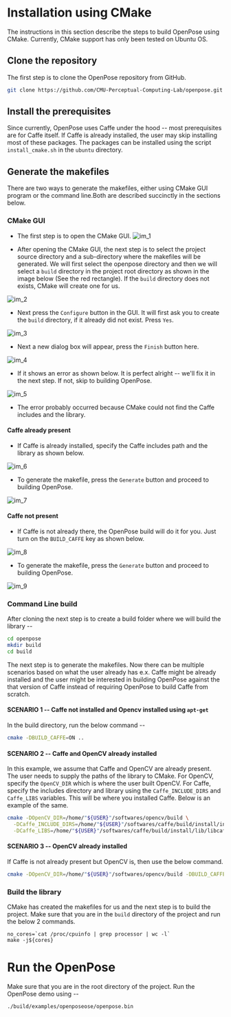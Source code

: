# Installation using CMake

The instructions in this section describe the steps to build OpenPose using CMake. Currently, CMake support has only
been tested on Ubuntu OS.

## Clone the repository

The first step is to clone the OpenPose repository from GitHub.

```bash
git clone https://github.com/CMU-Perceptual-Computing-Lab/openpose.git
```

## Install the prerequisites

Since currently, OpenPose uses Caffe under the hood -- most prerequisites are for Caffe itself. If Caffe is already installed, the user may skip installing most of these packages. The packages can be installed using the script `install_cmake.sh` in the `ubuntu` directory.

## Generate the makefiles

There are two ways to generate the makefiles, either using CMake GUI program or the command line.Both are described
succinctly in the sections below.

### CMake GUI

* The first step is to open the CMake GUI.
 ![im_1](media/cmake_installation/im_1.png)

* After opening the CMake GUI, the next step is to select the project source directory and a sub-directory where the makefiles will
be generated. We will first select the openpose directory and then we will select a `build` directory in the project root directory as shown in the image below (See the red rectangle). If the `build` directory does not exists, CMake will create one for us.

![im_2](media/cmake_installation/im_2.png)

* Next press the `Configure` button in the GUI. It will first ask you to create the `build` directory, if it already did not exist. Press `Yes`.

![im_3](media/cmake_installation/im_3.png)

* Next a new dialog box will appear, press the `Finish` button here.

![im_4](media/cmake_installation/im_4.png)

* If it shows an error as shown below. It is perfect alright -- we'll fix it in the next step. If not, skip to building
OpenPose.

![im_5](media/cmake_installation/im_5.png)

* The error probably occurred because CMake could not find the Caffe includes and the library. 

#### Caffe already present 

* If Caffe is already installed, specify the Caffe includes path and the library as shown below. 

![im_6](media/cmake_installation/im_6.png)

* To generate the makefile, press the `Generate` button and proceed to building OpenPose.

![im_7](media/cmake_installation/im_7.png)

#### Caffe not present

* If Caffe is not already there, the OpenPose build will do it for you. Just turn on the `BUILD_CAFFE` key as shown below.

![im_8](media/cmake_installation/im_8.png)

* To generate the makefile, press the `Generate` button and proceed to building OpenPose.

![im_9](media/cmake_installation/im_9.png)

### Command Line build

After cloning the next step is to create a build folder where we will build the library --

```bash
cd openpose
mkdir build
cd build
```

The next step is to generate the makefiles. Now there can be multiple scenarios based on what the user already has e.x.
Caffe might be already installed and the user might be interested in building OpenPose against the that version of Caffe
instead of requiring OpenPose to build Caffe from scratch.

#### SCENARIO 1 -- Caffe not installed and Opencv installed using `apt-get`

In the build directory, run the below command --

```bash
cmake -DBUILD_CAFFE=ON ..
```

#### SCENARIO 2 -- Caffe and OpenCV already installed

In this example, we assume that Caffe and OpenCV are already present. The user needs to supply the paths of the library
to CMake. For OpenCV, specify the `OpenCV_DIR` which is where the user built OpenCV. For Caffe, specify the includes
directory and library using the `Caffe_INCLUDE_DIRS` and `Caffe_LIBS` variables. This will be where you installed Caffe.
Below is an example of the same.

```bash
cmake -DOpenCV_DIR=/home/"${USER}"/softwares/opencv/build \
  -DCaffe_INCLUDE_DIRS=/home/"${USER}"/softwares/caffe/build/install/include \
  -DCaffe_LIBS=/home/"${USER}"/softwares/caffe/build/install/lib/libcaffe.so ..
```

#### SCENARIO 3 -- OpenCV already installed

If Caffe is not already present but OpenCV is, then use the below command.

```bash
cmake -DOpenCV_DIR=/home/"${USER}"/softwares/opencv/build -DBUILD_CAFFE=ON
```

### Build the library 

CMake has created the makefiles for us and the next step is to build the project. Make sure that you are in the `build`
directory of the project and run the below 2 commands.

```
no_cores=`cat /proc/cpuinfo | grep processor | wc -l`
make -j${cores}
```

# Run the OpenPose

Make sure that you are in the root directory of the project. Run the OpenPose demo using --

```
./build/examples/openposeose/openpose.bin
```
